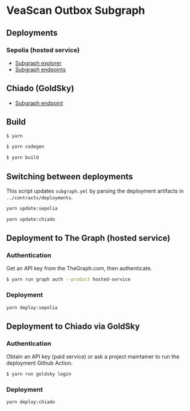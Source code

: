 # VeaScan Outbox Subgraph

## Deployments

### Sepolia (hosted service)

- [Subgraph explorer](https://thegraph.com/studio/subgraph/veascan-outbox-arb-sep-devnet/)
- [Subgraph endpoints](https://api.studio.thegraph.com/query/67213/veascan-outbox-arb-sep-devnet/version/latest)

## Chiado (GoldSky)

- [Subgraph endpoint](https://api.goldsky.com/api/public/project_clh3hizxpga0j49w059761yga/subgraphs/kleros-veascan-outbox-chiado/latest/gn)

## Build

```bash
$ yarn

$ yarn codegen

$ yarn build
```

## Switching between deployments

This script updates `subgraph.yml` by parsing the deployment artifacts in `../contracts/deployments`.

```bash
yarn update:sepolia

yarn update:chiado
```

## Deployment to The Graph (hosted service)

### Authentication

Get an API key from the TheGraph.com, then authenticate.

```bash
$ yarn run graph auth --product hosted-service
```

### Deployment

```bash
yarn deploy:sepolia
```

## Deployment to Chiado via GoldSky

### Authentication

Obtain an API key (paid service) or ask a project maintainer to run the deployment Github Action.

```bash
$ yarn run goldsky login
```

### Deployment

```bash
yarn deploy:chiado
```

